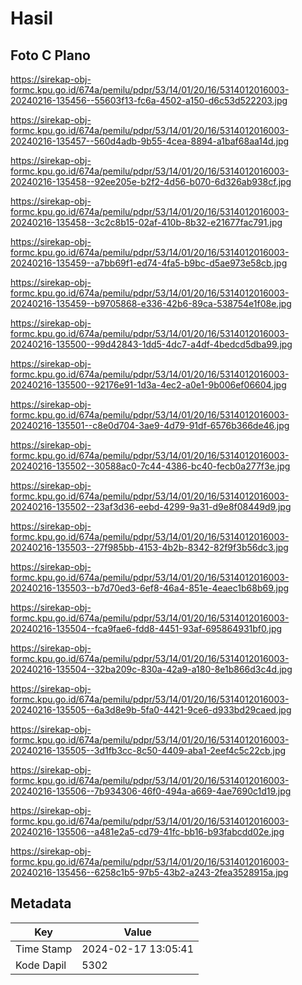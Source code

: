 # Hasil

## Foto C Plano

https://sirekap-obj-formc.kpu.go.id/674a/pemilu/pdpr/53/14/01/20/16/5314012016003-20240216-135456--55603f13-fc6a-4502-a150-d6c53d522203.jpg

https://sirekap-obj-formc.kpu.go.id/674a/pemilu/pdpr/53/14/01/20/16/5314012016003-20240216-135457--560d4adb-9b55-4cea-8894-a1baf68aa14d.jpg

https://sirekap-obj-formc.kpu.go.id/674a/pemilu/pdpr/53/14/01/20/16/5314012016003-20240216-135458--92ee205e-b2f2-4d56-b070-6d326ab938cf.jpg

https://sirekap-obj-formc.kpu.go.id/674a/pemilu/pdpr/53/14/01/20/16/5314012016003-20240216-135458--3c2c8b15-02af-410b-8b32-e21677fac791.jpg

https://sirekap-obj-formc.kpu.go.id/674a/pemilu/pdpr/53/14/01/20/16/5314012016003-20240216-135459--a7bb69f1-ed74-4fa5-b9bc-d5ae973e58cb.jpg

https://sirekap-obj-formc.kpu.go.id/674a/pemilu/pdpr/53/14/01/20/16/5314012016003-20240216-135459--b9705868-e336-42b6-89ca-538754e1f08e.jpg

https://sirekap-obj-formc.kpu.go.id/674a/pemilu/pdpr/53/14/01/20/16/5314012016003-20240216-135500--99d42843-1dd5-4dc7-a4df-4bedcd5dba99.jpg

https://sirekap-obj-formc.kpu.go.id/674a/pemilu/pdpr/53/14/01/20/16/5314012016003-20240216-135500--92176e91-1d3a-4ec2-a0e1-9b006ef06604.jpg

https://sirekap-obj-formc.kpu.go.id/674a/pemilu/pdpr/53/14/01/20/16/5314012016003-20240216-135501--c8e0d704-3ae9-4d79-91df-6576b366de46.jpg

https://sirekap-obj-formc.kpu.go.id/674a/pemilu/pdpr/53/14/01/20/16/5314012016003-20240216-135502--30588ac0-7c44-4386-bc40-fecb0a277f3e.jpg

https://sirekap-obj-formc.kpu.go.id/674a/pemilu/pdpr/53/14/01/20/16/5314012016003-20240216-135502--23af3d36-eebd-4299-9a31-d9e8f08449d9.jpg

https://sirekap-obj-formc.kpu.go.id/674a/pemilu/pdpr/53/14/01/20/16/5314012016003-20240216-135503--27f985bb-4153-4b2b-8342-82f9f3b56dc3.jpg

https://sirekap-obj-formc.kpu.go.id/674a/pemilu/pdpr/53/14/01/20/16/5314012016003-20240216-135503--b7d70ed3-6ef8-46a4-851e-4eaec1b68b69.jpg

https://sirekap-obj-formc.kpu.go.id/674a/pemilu/pdpr/53/14/01/20/16/5314012016003-20240216-135504--fca9fae6-fdd8-4451-93af-695864931bf0.jpg

https://sirekap-obj-formc.kpu.go.id/674a/pemilu/pdpr/53/14/01/20/16/5314012016003-20240216-135504--32ba209c-830a-42a9-a180-8e1b866d3c4d.jpg

https://sirekap-obj-formc.kpu.go.id/674a/pemilu/pdpr/53/14/01/20/16/5314012016003-20240216-135505--6a3d8e9b-5fa0-4421-9ce6-d933bd29caed.jpg

https://sirekap-obj-formc.kpu.go.id/674a/pemilu/pdpr/53/14/01/20/16/5314012016003-20240216-135505--3d1fb3cc-8c50-4409-aba1-2eef4c5c22cb.jpg

https://sirekap-obj-formc.kpu.go.id/674a/pemilu/pdpr/53/14/01/20/16/5314012016003-20240216-135506--7b934306-46f0-494a-a669-4ae7690c1d19.jpg

https://sirekap-obj-formc.kpu.go.id/674a/pemilu/pdpr/53/14/01/20/16/5314012016003-20240216-135506--a481e2a5-cd79-41fc-bb16-b93fabcdd02e.jpg

https://sirekap-obj-formc.kpu.go.id/674a/pemilu/pdpr/53/14/01/20/16/5314012016003-20240216-135456--6258c1b5-97b5-43b2-a243-2fea3528915a.jpg


## Metadata

| Key        | Value               |
| ---------- | ------------------- |
| Time Stamp | 2024-02-17 13:05:41 |
| Kode Dapil | 5302                |



